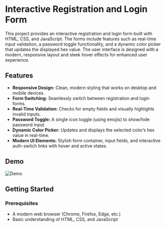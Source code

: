 # Interactive Registration and Login Form

This project provides an interactive registration and login form built with HTML, CSS, and JavaScript. The forms include features such as real-time input validation, a password toggle functionality, and a dynamic color picker that updates the displayed hex value. The user interface is designed with a modern, responsive layout and sleek hover effects for enhanced user experience.

## Features

- **Responsive Design:** Clean, modern styling that works on desktop and mobile devices.
- **Form Switching:** Seamlessly switch between registration and login forms.
- **Real-Time Validation:** Checks for empty fields and visually highlights invalid inputs.
- **Password Toggle:** A single icon toggle (using emojis) to show/hide password input.
- **Dynamic Color Picker:** Updates and displays the selected color’s hex value in real-time.
- **Modern UI Elements:** Stylish form container, input fields, and interactive auth-switch links with hover and active states.

## Demo

![Demo ]([path/to/screenshot.png](https://codepen.io/mr-zouraiz123/pen/pvzPOJK))

## Getting Started

### Prerequisites

- A modern web browser (Chrome, Firefox, Edge, etc.)
- Basic understanding of HTML, CSS, and JavaScript
